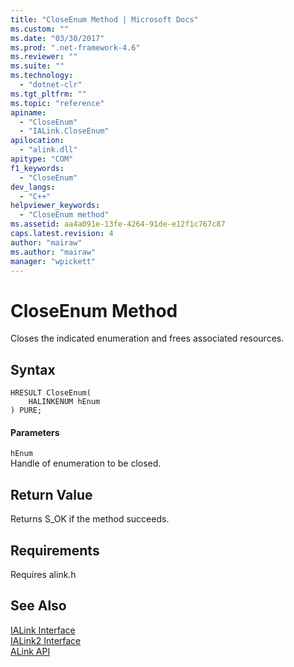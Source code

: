 ```yaml
---
title: "CloseEnum Method | Microsoft Docs"
ms.custom: ""
ms.date: "03/30/2017"
ms.prod: ".net-framework-4.6"
ms.reviewer: ""
ms.suite: ""
ms.technology: 
  - "dotnet-clr"
ms.tgt_pltfrm: ""
ms.topic: "reference"
apiname: 
  - "CloseEnum"
  - "IALink.CloseEnum"
apilocation: 
  - "alink.dll"
apitype: "COM"
f1_keywords: 
  - "CloseEnum"
dev_langs: 
  - "C++"
helpviewer_keywords: 
  - "CloseEnum method"
ms.assetid: aa4a091e-13fe-4264-91de-e12f1c767c87
caps.latest.revision: 4
author: "mairaw"
ms.author: "mairaw"
manager: "wpickett"
---
```

# CloseEnum Method
Closes the indicated enumeration and frees associated resources.  
  
## Syntax  
  
```  
HRESULT CloseEnum(  
    HALINKENUM hEnum  
) PURE;  
```  
  
#### Parameters  
 `hEnum`  
 Handle of enumeration to be closed.  
  
## Return Value  
 Returns S_OK if the method succeeds.  
  
## Requirements  
 Requires alink.h  
  
## See Also  
 [IALink Interface](../../../../docs/framework/unmanaged-api/alink/ialink-interface.md)   
 [IALink2 Interface](../../../../docs/framework/unmanaged-api/alink/ialink2-interface.md)   
 [ALink API](../../../../docs/framework/unmanaged-api/alink/alink-api-unmanaged-api-reference.md)